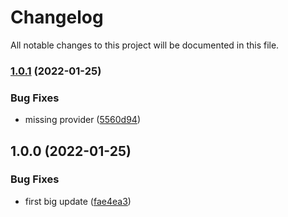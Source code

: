 # Changelog

All notable changes to this project will be documented in this file.

### [1.0.1](https://github.com/bailey84j/terraform-kubernetes-xray-daemon/compare/v1.0.0...v1.0.1) (2022-01-25)


### Bug Fixes

* missing provider ([5560d94](https://github.com/bailey84j/terraform-kubernetes-xray-daemon/commit/5560d949d2c3e4472e30ef799d5e12c18871f49f))

## 1.0.0 (2022-01-25)


### Bug Fixes

* first big update ([fae4ea3](https://github.com/bailey84j/terraform-kubernetes-xray-daemon/commit/fae4ea34158eb21af41d21a7ea7a3303ba753358))
